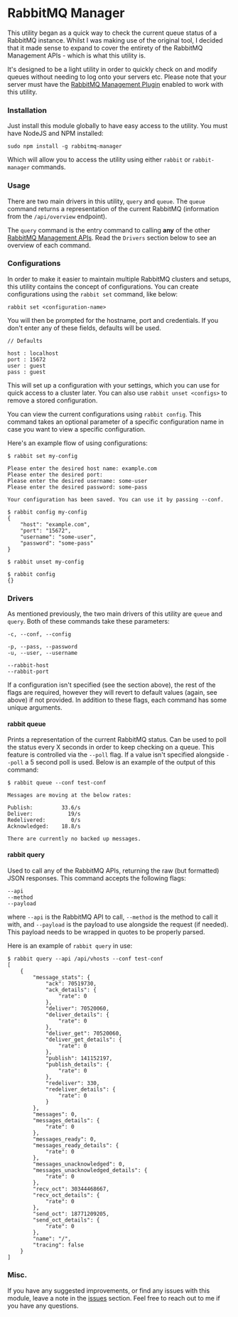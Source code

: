 RabbitMQ Manager
================

This utility began as a quick way to check the current queue status of a RabbitMQ instance. Whilst I was making use of the original tool, I decided that it made sense to expand to cover the entirety of the RabbitMQ Management APIs - which is what this utility is.

It's designed to be a light utility in order to quickly check on and modify queues without needing to log onto your servers etc. Please note that your server must have the [RabbitMQ Management Plugin](https://www.rabbitmq.com/management.html) enabled to work with this utility.

### Installation ###

Just install this module globally to have easy access to the utility. You must have NodeJS and NPM installed:

```
sudo npm install -g rabbitmq-manager
```

Which will allow you to access the utility using either `rabbit` or `rabbit-manager` commands.

### Usage ###

There are two main drivers in this utility, `query` and `queue`. The `queue` command returns a representation of the current RabbitMQ (information from the `/api/overview` endpoint).

The `query` command is the entry command to calling __any__ of the other [RabbitMQ Management APIs](http://hg.rabbitmq.com/rabbitmq-management/raw-file/3646dee55e02/priv/www-api/help.html "RabbitMQ API Docs"). Read the `Drivers` section below to see an overview of each command.

### Configurations ###

In order to make it easier to maintain multiple RabbitMQ clusters and setups, this utility contains the concept of configurations. You can create configurations using the `rabbit set` command, like below:

```
rabbit set <configuration-name>
```

You will then be prompted for the hostname, port and credentials. If you don't enter any of these fields, defaults will be used.

```
// Defaults

host : localhost
port : 15672
user : guest
pass : guest
```

This will set up a configuration with your settings, which you can use for quick access to a cluster later. You can also use `rabbit unset <configs>` to remove a stored configuration.

You can view the current configurations using `rabbit config`. This command takes an optional parameter of a specific configuration name in case you want to view a specific configuration.

Here's an example flow of using configurations:

```
$ rabbit set my-config

Please enter the desired host name: example.com
Please enter the desired port:
Please enter the desired username: some-user
Please enter the desired password: some-pass

Your configuration has been saved. You can use it by passing --conf.

$ rabbit config my-config
{
    "host": "example.com",
    "port": "15672",
    "username": "some-user",
    "password": "some-pass"
}

$ rabbit unset my-config

$ rabbit config
{}
```

### Drivers ###

As mentioned previously, the two main drivers of this utility are `queue` and `query`. Both of these commands take these parameters:

```
-c, --conf, --config

-p, --pass, --password
-u, --user, --username

--rabbit-host
--rabbit-port
```

If a configuration isn't specified (see the section above), the rest of the flags are required, however they will revert to default values (again, see above) if not provided. In addition to these flags, each command has some unique arguments.

#### rabbit queue ####

Prints a representation of the current RabbitMQ status. Can be used to poll the status every X seconds in order to keep checking on a queue. This feature is controlled via the `--poll` flag. If a value isn't specified alongside `--poll` a 5 second poll is used. Below is an example of the output of this command:

```
$ rabbit queue --conf test-conf

Messages are moving at the below rates:

Publish:      	 33.6/s
Deliver:      	   19/s
Redelivered:  	    0/s
Acknowledged: 	 18.8/s

There are currently no backed up messages.
```

#### rabbit query ####

Used to call any of the RabbitMQ APIs, returning the raw (but formatted) JSON responses. This command accepts the following flags:

```
--api
--method
--payload
```

where `--api` is the RabbitMQ API to call, `--method` is the method to call it with, and `--payload` is the payload to use alongside the request (if needed). This payload needs to be wrapped in quotes to be properly parsed.

Here is an example of `rabbit query` in use:

```
$ rabbit query --api /api/vhosts --conf test-conf
[
    {
        "message_stats": {
            "ack": 70519730,
            "ack_details": {
                "rate": 0
            },
            "deliver": 70520060,
            "deliver_details": {
                "rate": 0
            },
            "deliver_get": 70520060,
            "deliver_get_details": {
                "rate": 0
            },
            "publish": 141152197,
            "publish_details": {
                "rate": 0
            },
            "redeliver": 330,
            "redeliver_details": {
                "rate": 0
            }
        },
        "messages": 0,
        "messages_details": {
            "rate": 0
        },
        "messages_ready": 0,
        "messages_ready_details": {
            "rate": 0
        },
        "messages_unacknowledged": 0,
        "messages_unacknowledged_details": {
            "rate": 0
        },
        "recv_oct": 30344468667,
        "recv_oct_details": {
            "rate": 0
        },
        "send_oct": 18771209205,
        "send_oct_details": {
            "rate": 0
        },
        "name": "/",
        "tracing": false
    }
]

```

### Misc. ###

If you have any suggested improvements, or find any issues with this module, leave a note in the [issues](https://github.com/iwhitfield/rabbitmq-manager/issues "RabbitMQ Manager Issues") section. Feel free to reach out to me if you have any questions.